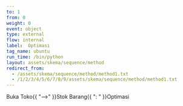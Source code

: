 ```yaml
---
to: 1
from: 0
weight: 0
event: object
type: external
flow: internal
label:  Optimasi
tag_name: ubuntu
run_time: /bin/python
layout: assets/skema/sequence/method
redirect_from:
  - /assets/skema/sequence/method/method1.txt
  - /1/2/3/4/5/6/7/8/9/assets/skema/sequence/method/method1.txt
---
```

Buka Toko{{ "-->" }}Stok Barang{{ ": " }}Optimasi
